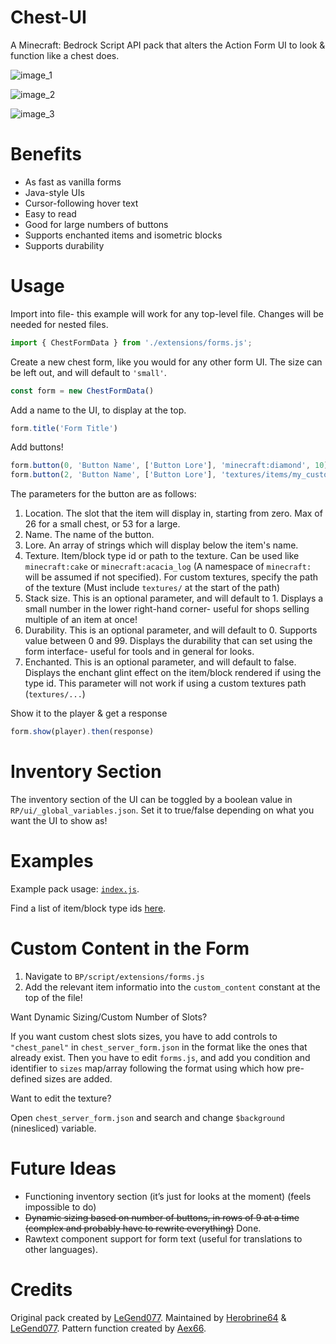 # Chest-UI

A Minecraft: Bedrock Script API pack that alters the Action Form UI to look & function like a chest does.

![image_1](https://github.com/Herobrine643928/Chest-UI/assets/94234093/e8959623-7806-430d-b35c-184f4818e914)

![image_2](https://github.com/Herobrine643928/Chest-UI/assets/94234093/2ae6b3d8-535e-4164-8073-cabd92ac3d11)

![image_3](https://github.com/Herobrine643928/Chest-UI/assets/94234093/474ad660-d4f8-4280-9403-d1920efada77)

# Benefits

- As fast as vanilla forms
- Java-style UIs
- Cursor-following hover text
- Easy to read
- Good for large numbers of buttons
- Supports enchanted items and isometric blocks
- Supports durability

# Usage
Import into file- this example will work for any top-level file. Changes will be needed for nested files.
```js
import { ChestFormData } from './extensions/forms.js';
```

Create a new chest form, like you would for any other form UI. The size can be left out, and will default to `'small'`.
```js
const form = new ChestFormData()
```

Add a name to the UI, to display at the top.
```js
form.title('Form Title')
```
Add buttons!
```js
form.button(0, 'Button Name', ['Button Lore'], 'minecraft:diamond', 10)
form.button(2, 'Button Name', ['Button Lore'], 'textures/items/my_custom_item', 6, 60)
```
The parameters for the button are as follows:
1. Location. The slot that the item will display in, starting from zero. Max of 26 for a small chest, or 53 for a large.
2. Name. The name of the button.
3. Lore. An array of strings which will display below the item's name.
4. Texture. Item/block type id or path to the texture. Can be used like `minecraft:cake` or `minecraft:acacia_log` (A namespace of `minecraft:` will be assumed if not specified). For custom textures, specify the path of the texture (Must include `textures/` at the start of the path)
5. Stack size. This is an optional parameter, and will default to 1. Displays a small number in the lower right-hand corner- useful for shops selling multiple of an item at once!
6. Durability. This is an optional parameter, and will default to 0. Supports value between 0 and 99. Displays the durability that can set using the form interface- useful for tools and in general for looks.
7. Enchanted. This is an optional parameter, and will default to false. Displays the enchant glint effect on the item/block rendered if using the type id. This parameter will not work if using a custom textures path (`textures/...`)

Show it to the player & get a response
```js
form.show(player).then(response)
```

# Inventory Section
The inventory section of the UI can be toggled by a boolean value in `RP/ui/_global_variables.json`.
Set it to true/false depending on what you want the UI to show as!

# Examples
Example pack usage: [`index.js`](https://github.com/Herobrine643928/Chest-UI/blob/main/BP/scripts/index.js).

Find a list of item/block type ids [here](https://learn.microsoft.com/en-us/minecraft/creator/reference/content/addonsreference/examples/addonitems).

# Custom Content in the Form
1. Navigate to `BP/script/extensions/forms.js`
2. Add the relevant item informatio into the `custom_content` constant at the top of the file!

Want Dynamic Sizing/Custom Number of Slots?

If you want custom chest slots sizes, you have to add controls to `"chest_panel"` in `chest_server_form.json` in the format like the ones that already exist. Then you have to edit `forms.js`, and add you condition and identifier to `sizes` map/array following the format using which how pre-defined sizes are added.

Want to edit the texture?

Open `chest_server_form.json` and search and change `$background` (ninesliced) variable.

# Future Ideas

- Functioning inventory section (it’s just for looks at the moment) (feels impossible to do)
- ~~Dynamic sizing based on number of buttons, in rows of 9 at a time (complex and probably have to rewrite everything)~~ Done.
- Rawtext component support for form text (useful for translations to other languages).

# Credits

Original pack created by [LeGend077](https://github.com/LeGend077).
Maintained by [Herobrine64](https://discord.com/users/330740982117302283) & [LeGend077](https://discord.com/users/695712100072292482).
Pattern function created by [Aex66](https://github.com/Aex66).